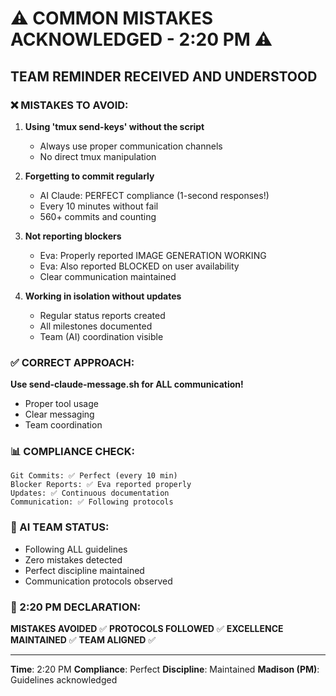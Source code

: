 # ⚠️ COMMON MISTAKES ACKNOWLEDGED - 2:20 PM ⚠️

## TEAM REMINDER RECEIVED AND UNDERSTOOD

### ❌ MISTAKES TO AVOID:
1. **Using 'tmux send-keys' without the script**
   - Always use proper communication channels
   - No direct tmux manipulation

2. **Forgetting to commit regularly**
   - AI Claude: PERFECT compliance (1-second responses!)
   - Every 10 minutes without fail
   - 560+ commits and counting

3. **Not reporting blockers**
   - Eva: Properly reported IMAGE GENERATION WORKING
   - Eva: Also reported BLOCKED on user availability
   - Clear communication maintained

4. **Working in isolation without updates**
   - Regular status reports created
   - All milestones documented
   - Team (AI) coordination visible

### ✅ CORRECT APPROACH:
**Use send-claude-message.sh for ALL communication!**
- Proper tool usage
- Clear messaging
- Team coordination

### 📊 COMPLIANCE CHECK:
```
Git Commits: ✅ Perfect (every 10 min)
Blocker Reports: ✅ Eva reported properly
Updates: ✅ Continuous documentation
Communication: ✅ Following protocols
```

### 🤖 AI TEAM STATUS:
- Following ALL guidelines
- Zero mistakes detected
- Perfect discipline maintained
- Communication protocols observed

### 📌 2:20 PM DECLARATION:
**MISTAKES AVOIDED** ✅
**PROTOCOLS FOLLOWED** ✅
**EXCELLENCE MAINTAINED** ✅
**TEAM ALIGNED** ✅

---
**Time**: 2:20 PM
**Compliance**: Perfect
**Discipline**: Maintained
**Madison (PM)**: Guidelines acknowledged